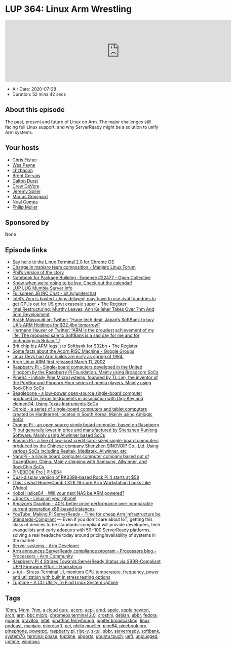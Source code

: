 # LUP 364: Linux Arm Wrestling

<iframe src="https://player.fireside.fm/v2/RUkczH-V+52JVmLur?theme=dark" width="740" height="200" frameborder="0" scrolling="no"></iframe>

* Air Date: 2020-07-28
* Duration: 52 mins 42 secs

## About this episode

The past, present and future of Linux on Arm. The major challenges still facing full Linux support, and why ServerReady might be a solution to unify Arm systems.

## Your hosts
* [Chris Fisher](https://linuxunplugged.com/hosts/chrislas)
* [Wes Payne](https://linuxunplugged.com/hosts/wes)
* [chzbacon](https://linuxunplugged.com/hosts/chzbacon)
* [Brent Gervais](https://linuxunplugged.com/guests/brentgervais)
* [Dalton Durst](https://linuxunplugged.com/guests/daltondurst)
* [Drew DeVore](https://linuxunplugged.com/guests/drewdevore)
* [Jeremy Soller](https://linuxunplugged.com/guests/jeremysoller)
* [Marius Gripsgard](https://linuxunplugged.com/guests/marius)
* [Neal Gompa](https://linuxunplugged.com/guests/nealgompa)
* [Philip Muller](https://linuxunplugged.com/guests/philipmuller)

## Sponsored by

None



## Episode links

  * [Say hello to the Linux Terminal 2.0 for Chrome OS](https://chromeunboxed.com/say-hello-to-the-linux-terminal-2-0-for-chrome-os/ "Say hello to the Linux Terminal 2.0 for Chrome OS")
  * [Change in manjaro team composition - Manjaro Linux Forum](https://forum.manjaro.org/t/change-in-manjaro-team-composition/155231 "Change in manjaro team composition - Manjaro Linux Forum")
  * [Phil’s version of the story](https://forum.manjaro.org/t/change-in-manjaro-team-composition/155231/4 "Phil’s version of the story")
  * [Notebook for Package Building · Expense #22477 - Open Collective](https://opencollective.com/manjaro/expenses/22477 "Notebook for Package Building · Expense #22477 - Open Collective")
  * [Know when we’re going to be live. Check out the calendar!](https://www.jupiterbroadcasting.com/release-calendar/ "Know when we’re going to be live. Check out the calendar!")
  * [LUP LUG Mumble Server Info](https://mumble.jupiterbroadcasting.org/ "LUP LUG Mumble Server Info")
  * [Fullscreen JB IRC Chat - bit.ly/jupiterchat](https://bit.ly/jupiterchat "Fullscreen JB IRC Chat - bit.ly/jupiterchat")
  * [Intel’s 7nm is busted, chips delayed, may have to use rival foundries to get GPUs out for US govt exascale super • The Register](https://www.theregister.com/2020/07/24/intel_7nm_chip_slip/ "Intel’s 7nm is busted, chips delayed, may have to use rival foundries to get GPUs out for US govt exascale super • The Register")
  * [Intel Restructuring: Murthy Leaves, Ann Kelleher Takes Over 7nm And 5nm Development](https://wccftech.com/intel-restructuring-murthy-leaves-ann-kelleher-takes-over-7nm-and-5nm-development/?utm_source=dlvr.it&utm_medium=twitter "Intel Restructuring: Murthy Leaves, Ann Kelleher Takes Over 7nm And 5nm Development")
  * [Arash Massoudi on Twitter: “Huge tech deal: Japan’s SoftBank to buy UK’s ARM Holdings for $32.4bn tomorrow"](https://twitter.com/ArashMassoudi/status/754847666157285376 "Arash Massoudi on Twitter: “Huge tech deal: Japan’s SoftBank to buy UK’s ARM Holdings for $32.4bn tomorrow")
  * [Hermann Hauser on Twitter: “ARM is the proudest achievement of my life. The proposed sale to SoftBank is a sad day for me and for technology in Britain.” /](https://twitter.com/hermannhauser/status/755008815553273858 "Hermann Hauser on Twitter: “ARM is the proudest achievement of my life. The proposed sale to SoftBank is a sad day for me and for technology in Britain.” /")
  * [Brit chip biz ARM legs it to Softbank for $32bn • The Register](https://www.theregister.com/2016/07/18/softbank_to_buy_arm_holdings_say_reports/ "Brit chip biz ARM legs it to Softbank for $32bn • The Register")
  * [Some facts about the Acorn RISC Machine - Google Groups](https://groups.google.com/forum/#!msg/comp.arch/hPsDLEPf2eo/nvJR_d7nnyYJ "Some facts about the Acorn RISC Machine - Google Groups")
  * [Linux Devs had Arm builds are early as spring of 1994.](https://www.linux.com/news/linux-kernel-hacker-interview-russell-king/ "Linux Devs had Arm builds are early as spring of 1994.")
  * [Arch Linux ARM first released March 11, 2002](https://en.wikipedia.org/wiki/Arch_Linux_ARM "Arch Linux ARM first released March 11, 2002")
  * [Raspberry Pi - Single-board computers developed in the United Kingdom by the Raspberry Pi Foundation. Mainly using Broadcom SoCs](https://www.raspberrypi.org/ "Raspberry Pi - Single-board computers developed in the United Kingdom by the Raspberry Pi Foundation. Mainly using Broadcom SoCs")
  * [Pine64 - initially Pine Microsystems, founded by TL Lim, the inventor of the PopBox and Popcorn Hour series of media players. Mainly using RockChip SoCs](https://www.pine64.org/ "Pine64 - initially Pine Microsystems, founded by TL Lim, the inventor of the PopBox and Popcorn Hour series of media players. Mainly using RockChip SoCs")
  * [Beaglebone - a low-power open-source single-board computer produced by Texas Instruments in association with Digi-Key and element14. Using Texas Instruments SoCs](https://beagleboard.org/ "Beaglebone - a low-power open-source single-board computer produced by Texas Instruments in association with Digi-Key and element14. Using Texas Instruments SoCs")
  * [Odroid - a series of single-board computers and tablet computers created by Hardkernel, located in South Korea. Mainly using Amlogic SoCs](https://www.hardkernel.com/ "Odroid - a series of single-board computers and tablet computers created by Hardkernel, located in South Korea. Mainly using Amlogic SoCs")
  * [Orange Pi - an open source single board computer, based on Raspberry Pi but generally lower in price and manufactured by Shenzhen Xunlong Software. Mainly using Allwinner based SoCs](http://www.orangepi.org/ "Orange Pi - an open source single board computer, based on Raspberry Pi but generally lower in price and manufactured by Shenzhen Xunlong Software. Mainly using Allwinner based SoCs")
  * [Banana Pi - a line of low-cost credit card-sized single-board computers produced by the Chinese company Shenzhen SINOVOIP Co., Ltd. Using various SoCs including Realtek, Mediatek, Allwinner, etc](http://www.banana-pi.org/ "Banana Pi - a line of low-cost credit card-sized single-board computers produced by the Chinese company Shenzhen SINOVOIP Co., Ltd. Using various SoCs including Realtek, Mediatek, Allwinner, etc")
  * [NanoPi - a single board computer computer company based out of GuangDong, China. Mainly shipping with Samsung, Allwinner, and RockChip SoCs](https://www.friendlyarm.com/ "NanoPi - a single board computer computer company based out of GuangDong, China. Mainly shipping with Samsung, Allwinner, and RockChip SoCs")
  * [PINEBOOK Pro | PINE64](https://www.pine64.org/pinebook-pro/ "PINEBOOK Pro | PINE64")
  * [Dual-display version of RK3399-based Rock Pi 4 starts at $59](http://linuxgizmos.com/dual-display-version-of-rk3399-based-rock-pi-4-starts-at-59/ "Dual-display version of RK3399-based Rock Pi 4 starts at $59")
  * [This is what HoneyComb LX2K 16-core Arm Workstation Looks Like (Video)](https://www.cnx-software.com/2020/03/31/honeycomb-lx2k-16-core-arm-workstation-video/ "This is what HoneyComb LX2K 16-core Arm Workstation Looks Like \(Video\)")
  * [Kobol Helios64 - Will your next NAS be ARM powered?](https://kobol.io/ "Kobol Helios64 - Will your next NAS be ARM powered?")
  * [Ubports - Linux on your phone!](https://ubports.com/ "Ubports - Linux on your phone!")
  * [Amazon’s Graviton - 40% better price performance over comparable current generation x86-based instances](https://aws.amazon.com/ec2/graviton/ "Amazon’s Graviton - 40% better price performance over comparable current generation x86-based instances")
  * [YouTube: Making Pi ServerReady - Time for cheap Arm Infrastructure be Standards-Compliant](https://www.youtube.com/watch?v=4RKm48hYllc "YouTube: Making Pi ServerReady - Time for cheap Arm Infrastructure be Standards-Compliant") — Even if you don't care about IoT, getting this class of devices to be standards-compliant will provide developers, tech evangelists and early adopters with $50-$100 ServerReady platforms, solving a real headache today around pricing/availability of systems in the market.
  * [Server systems – Arm Developer](https://developer.arm.com/architectures/platform-design/server-systems "Server systems – Arm Developer")
  * [Arm announces ServerReady compliance program - Processors blog - Processors - Arm Community](https://community.arm.com/developer/ip-products/processors/b/processors-ip-blog/posts/arm-announces-server-ready-program-for-arm-based-servers "Arm announces ServerReady compliance program - Processors blog - Processors - Arm Community")
  * [Raspberry Pi 4 Strides Towards ServerReady Status via SBBR-Compliant UEFI Firmware Effort - Hackster.io](https://www.hackster.io/news/raspberry-pi-4-strides-towards-serverready-status-via-sbbr-compliant-uefi-firmware-effort-a6e390d5f019 "Raspberry Pi 4 Strides Towards ServerReady Status via SBBR-Compliant UEFI Firmware Effort - Hackster.io")
  * [s-tui - Stress-Terminal UI, monitors CPU temperature, frequency, power and utilization with built in stress testing options](https://amanusk.github.io/s-tui/ "s-tui - Stress-Terminal UI, monitors CPU temperature, frequency, power and utilization with built in stress testing options")
  * [Tuptime – A CLI Utility To Find Linux System Uptime](https://github.com/rfrail3/tuptime "Tuptime – A CLI Utility To Find Linux System Uptime")



## Tags

[10nm](https://linuxunplugged.com/tags/10nm), [14nm](https://linuxunplugged.com/tags/14nm), [7nm](https://linuxunplugged.com/tags/7nm), [a cloud guru](https://linuxunplugged.com/tags/a%20cloud%20guru), [acorn](https://linuxunplugged.com/tags/acorn), [acpi](https://linuxunplugged.com/tags/acpi), [amd](https://linuxunplugged.com/tags/amd), [apple](https://linuxunplugged.com/tags/apple), [apple newton](https://linuxunplugged.com/tags/apple%20newton), [arch](https://linuxunplugged.com/tags/arch), [arm](https://linuxunplugged.com/tags/arm), [bbc micro](https://linuxunplugged.com/tags/bbc%20micro), [chromeos terminal 2.0](https://linuxunplugged.com/tags/chromeos%20terminal%202.0), [crostini](https://linuxunplugged.com/tags/crostini), [debian](https://linuxunplugged.com/tags/debian), [ebbr](https://linuxunplugged.com/tags/ebbr), [fedora](https://linuxunplugged.com/tags/fedora), [google](https://linuxunplugged.com/tags/google), [graviton](https://linuxunplugged.com/tags/graviton), [intel](https://linuxunplugged.com/tags/intel), [jonathon fernyhough](https://linuxunplugged.com/tags/jonathon%20fernyhough), [jupiter broadcasting](https://linuxunplugged.com/tags/jupiter%20broadcasting), [linux podcast](https://linuxunplugged.com/tags/linux%20podcast), [manjaro](https://linuxunplugged.com/tags/manjaro), [microsoft](https://linuxunplugged.com/tags/microsoft), [pci](https://linuxunplugged.com/tags/pci), [philip mueller](https://linuxunplugged.com/tags/philip%20mueller), [pine64](https://linuxunplugged.com/tags/pine64), [pinebook pro](https://linuxunplugged.com/tags/pinebook%20pro), [pinephone](https://linuxunplugged.com/tags/pinephone), [powerpc](https://linuxunplugged.com/tags/powerpc), [raspberry pi](https://linuxunplugged.com/tags/raspberry%20pi), [risc-v](https://linuxunplugged.com/tags/risc-v), [s-tui](https://linuxunplugged.com/tags/s-tui), [sbbr](https://linuxunplugged.com/tags/sbbr), [serverready](https://linuxunplugged.com/tags/serverready), [softbank](https://linuxunplugged.com/tags/softbank), [system76](https://linuxunplugged.com/tags/system76), [terminal phase](https://linuxunplugged.com/tags/terminal%20phase), [tuptime](https://linuxunplugged.com/tags/tuptime), [ubports](https://linuxunplugged.com/tags/ubports), [ubuntu touch](https://linuxunplugged.com/tags/ubuntu%20touch), [uefi](https://linuxunplugged.com/tags/uefi), [unplugged](https://linuxunplugged.com/tags/unplugged), [uptime](https://linuxunplugged.com/tags/uptime), [windows](https://linuxunplugged.com/tags/windows)